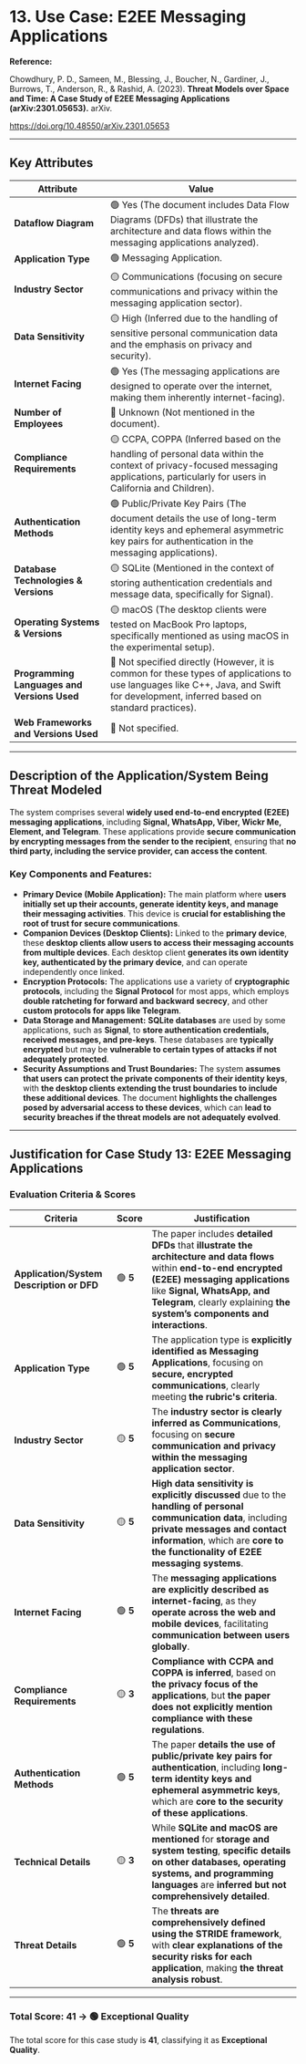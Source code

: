 # 13. Use Case: E2EE Messaging Applications

**Reference:**

Chowdhury, P. D., Sameen, M., Blessing, J., Boucher, N., Gardiner, J., Burrows, T., Anderson, R., & Rashid, A. (2023). **Threat Models over Space and Time: A Case Study of E2EE Messaging Applications (arXiv:2301.05653).** arXiv.

https://doi.org/10.48550/arXiv.2301.05653

---

## **Key Attributes**

| **Attribute** | **Value** |
| --- | --- |
| **Dataflow Diagram** | 🟢 Yes (The document includes Data Flow Diagrams (DFDs) that illustrate the architecture and data flows within the messaging applications analyzed). |
| **Application Type** | 🟢 Messaging Application. |
| **Industry Sector** | 🟡 Communications (focusing on secure communications and privacy within the messaging application sector). |
| **Data Sensitivity** | 🟡 High (Inferred due to the handling of sensitive personal communication data and the emphasis on privacy and security). |
| **Internet Facing** | 🟢 Yes (The messaging applications are designed to operate over the internet, making them inherently internet-facing). |
| **Number of Employees** | 🔴 Unknown (Not mentioned in the document). |
| **Compliance Requirements** | 🟡 CCPA, COPPA (Inferred based on the handling of personal data within the context of privacy-focused messaging applications, particularly for users in California and Children). |
| **Authentication Methods** | 🟢 Public/Private Key Pairs (The document details the use of long-term identity keys and ephemeral asymmetric key pairs for authentication in the messaging applications). |
| **Database Technologies & Versions** | 🟡 SQLite (Mentioned in the context of storing authentication credentials and message data, specifically for Signal). |
| **Operating Systems & Versions** | 🟡 macOS (The desktop clients were tested on MacBook Pro laptops, specifically mentioned as using macOS in the experimental setup). |
| **Programming Languages and Versions Used** | 🔴 Not specified directly (However, it is common for these types of applications to use languages like C++, Java, and Swift for development, inferred based on standard practices). |
| **Web Frameworks and Versions Used** | 🔴 Not specified. |

---

## **Description of the Application/System Being Threat Modeled**

The system comprises several **widely used end-to-end encrypted (E2EE) messaging applications**, including **Signal, WhatsApp, Viber, Wickr Me, Element, and Telegram**. These applications provide **secure communication by encrypting messages from the sender to the recipient**, ensuring that **no third party, including the service provider, can access the content**.

### **Key Components and Features:**

- **Primary Device (Mobile Application):** The main platform where **users initially set up their accounts, generate identity keys, and manage their messaging activities**. This device is **crucial for establishing the root of trust for secure communications**.
- **Companion Devices (Desktop Clients):** Linked to the **primary device**, these **desktop clients allow users to access their messaging accounts from multiple devices**. Each desktop client **generates its own identity key, authenticated by the primary device**, and can operate independently once linked.
- **Encryption Protocols:** The applications use a variety of **cryptographic protocols**, including the **Signal Protocol** for most apps, which employs **double ratcheting for forward and backward secrecy**, and other **custom protocols for apps like Telegram**.
- **Data Storage and Management:** **SQLite databases** are used by some applications, such as **Signal**, to **store authentication credentials, received messages, and pre-keys**. These databases are **typically encrypted** but may be **vulnerable to certain types of attacks if not adequately protected**.
- **Security Assumptions and Trust Boundaries:** The system **assumes that users can protect the private components of their identity keys**, with **the desktop clients extending the trust boundaries to include these additional devices**. The document **highlights the challenges posed by adversarial access to these devices**, which can **lead to security breaches if the threat models are not adequately evolved**.

---

## **Justification for Case Study 13: E2EE Messaging Applications**

### **Evaluation Criteria & Scores**

| **Criteria** | **Score** | **Justification** |
| --- | --- | --- |
| **Application/System Description or DFD** | 🟢 **5** | The paper includes **detailed DFDs** that **illustrate the architecture and data flows** within **end-to-end encrypted (E2EE) messaging applications** like **Signal, WhatsApp, and Telegram**, clearly explaining **the system’s components and interactions**. |
| **Application Type** | 🟢 **5** | The application type is **explicitly identified as Messaging Applications**, focusing on **secure, encrypted communications**, clearly meeting **the rubric's criteria**. |
| **Industry Sector** | 🟡 **5** | The **industry sector is clearly inferred as Communications**, focusing on **secure communication and privacy within the messaging application sector**. |
| **Data Sensitivity** | 🟡 **5** | **High data sensitivity is explicitly discussed** due to the **handling of personal communication data**, including **private messages and contact information**, which are **core to the functionality of E2EE messaging systems**. |
| **Internet Facing** | 🟢 **5** | The **messaging applications are explicitly described as internet-facing**, as they **operate across the web and mobile devices**, facilitating **communication between users globally**. |
| **Compliance Requirements** | 🟡 **3** | **Compliance with CCPA and COPPA is inferred**, based on **the privacy focus of the applications**, but **the paper does not explicitly mention compliance with these regulations**. |
| **Authentication Methods** | 🟢 **5** | The paper **details the use of public/private key pairs for authentication**, including **long-term identity keys and ephemeral asymmetric keys**, which are **core to the security of these applications**. |
| **Technical Details** | 🟡 **3** | While **SQLite and macOS are mentioned** for **storage and system testing**, **specific details on other databases, operating systems, and programming languages** are **inferred but not comprehensively detailed**. |
| **Threat Details** | 🟢 **5** | The **threats are comprehensively defined using the STRIDE framework**, with **clear explanations of the security risks for each application**, making **the threat analysis robust**. |

---

### **Total Score: 41 → 🟢 Exceptional Quality**

The total score for this case study is **41**, classifying it as **Exceptional Quality**.